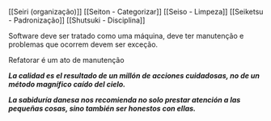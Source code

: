 [[Seiri (organização)]]
[[Seiton - Categorizar]]
[[Seiso - Limpeza]]
[[Seiketsu - Padronização]]
[[Shutsuki - Disciplina]]

Software deve ser tratado como uma máquina, deve ter manutenção e problemas que ocorrem devem ser exceção.

Refatorar é um ato de manutenção

***La calidad es el resultado de un millón de acciones cuidadosas, no de un método magnífico caído del cielo.***

***La sabiduría danesa nos recomienda no solo prestar atención a las pequeñas cosas, sino también ser honestos con ellas.*** 

